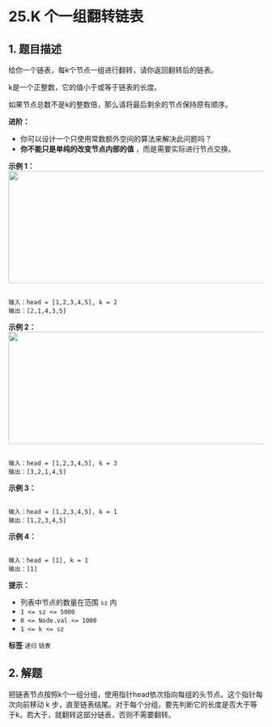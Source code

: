 # 25.K 个一组翻转链表

## 1. 题目描述

给你一个链表，每k个节点一组进行翻转，请你返回翻转后的链表。

 k是一个正整数，它的值小于或等于链表的长度。

如果节点总数不是k的整数倍，那么请将最后剩余的节点保持原有顺序。

 **进阶：** 
- 你可以设计一个只使用常数额外空间的算法来解决此问题吗？
-  **你不能只是单纯的改变节点内部的值** ，而是需要实际进行节点交换。
 

 **示例 1：** 
<img alt="" src="https://assets.leetcode.com/uploads/2020/10/03/reverse_ex1.jpg" style="width: 542px; height: 222px;" />
```

输入：head = [1,2,3,4,5], k = 2
输出：[2,1,4,3,5]

```
 **示例 2：** 
<img alt="" src="https://assets.leetcode.com/uploads/2020/10/03/reverse_ex2.jpg" style="width: 542px; height: 222px;" />
```

输入：head = [1,2,3,4,5], k = 3
输出：[3,2,1,4,5]

```
 **示例 3：** 

```

输入：head = [1,2,3,4,5], k = 1
输出：[1,2,3,4,5]

```
 **示例 4：** 

```

输入：head = [1], k = 1
输出：[1]

```
 **提示：** 
- 列表中节点的数量在范围 `sz` 内
-  `1 <= sz <= 5000` 
-  `0 <= Node.val <= 1000` 
-  `1 <= k <= sz` 
 
**标签**
`递归` `链表` 


## 2. 解题
把链表节点按照k个一组分组，使用指针head依次指向每组的头节点。这个指针每次向前移动 k 步，直至链表结尾。对于每个分组，要先判断它的长度是否大于等于k。若大于，就翻转这部分链表，否则不需要翻转。

